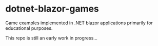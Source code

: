 # dotnet-blazor-games
Game examples implemented in .NET blazor applications primarily for educational purposes.

This repo is still an early work in progress...